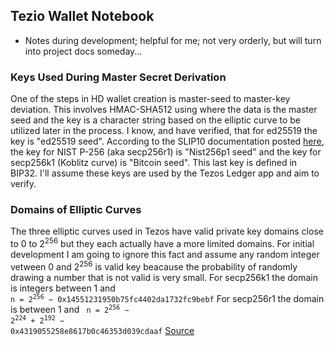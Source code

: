 ## Tezio Wallet Notebook
* Notes during development; helpful for me; not very orderly, but will turn into project docs someday...

### Keys Used During Master Secret Derivation

One of the steps in HD wallet creation is master-seed to master-key deviation. This involves HMAC-SHA512 using where the data is the master seed and the key is a character string based on the elliptic curve to be utilized later in the process. I know, and have verified, that for ed25519 the key is "ed25519 seed". According to the SLIP10 documentation posted [here](https://github.com/satoshilabs/slips/blob/master/slip-0010.md), the key for NIST P-256 (aka secp256r1) is "Nist256p1 seed" and the key for secp256k1 (Koblitz curve) is "Bitcoin seed". This last key is defined in BIP32. I'll assume these keys are used by the Tezos Ledger app and aim to verify. 

### Domains of Elliptic Curves

The three elliptic curves used in Tezos have valid private key domains close to 0 to 2<sup>256</sup> but they each actually have a more limited domains. For initial development I am going to ignore this fact and assume any random integer vetween 0 and 2<sup>256</sup> is valid key beacause the probability of randomly drawing a number that is not valid is very small. For secp256k1 the domain is integers between 1 and 
<code> n = 2<sup>256</sup> − 0x14551231950b75fc4402da1732fc9bebf</code>
For secp256r1 the domain is between 1 and 
<code> n = 2<sup>256</sup> − 2<sup>224</sup> + 2<sup>192</sup> − 0x4319055258e8617b0c46353d039cdaaf</code>
[Source](https://crypto.stackexchange.com/questions/30269/are-all-possible-ec-private-keys-valid)
  
 

